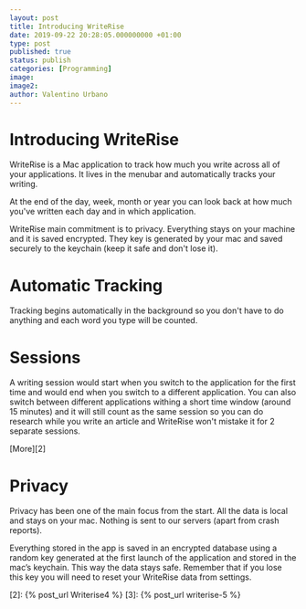 ```yaml
---
layout: post
title: Introducing WriteRise
date: 2019-09-22 20:28:05.000000000 +01:00
type: post
published: true
status: publish
categories: [Programming]
image:
image2:
author: Valentino Urbano
---
```


# Introducing WriteRise

WriteRise is a Mac application to track how much you write across all of your applications. It lives in the menubar and automatically tracks your writing.

At the end of the day, week, month or year you can look back at how much you've written each day and in which application.

WriteRise main commitment is to privacy. Everything stays on your machine and it is saved encrypted. They key is generated by your mac and saved securely to the keychain (keep it safe and don't lose it).

# Automatic Tracking

Tracking begins automatically in the background so you don't have to do anything and each word you type will be counted.

# Sessions

A writing session would start when you switch to the application for the first time and would end when you switch to a different application. You can also switch between different applications withing a short time window (around 15 minutes) and it will still count as the same session so you can do research while you write an article and WriteRise won't mistake it for 2 separate sessions.

[More][2]

# Privacy

Privacy has been one of the main focus from the start. All the data is local and stays on your mac. Nothing is sent to our servers (apart from crash reports).

Everything stored in the app is saved in an encrypted database using a random key generated at the first launch of the application and stored in the mac’s keychain. This way the data stays safe. Remember that if you lose this key you will need to reset your WriteRise data from settings.


[2]: {% post_url Writerise4 %}
[3]: {% post_url writerise-5 %}